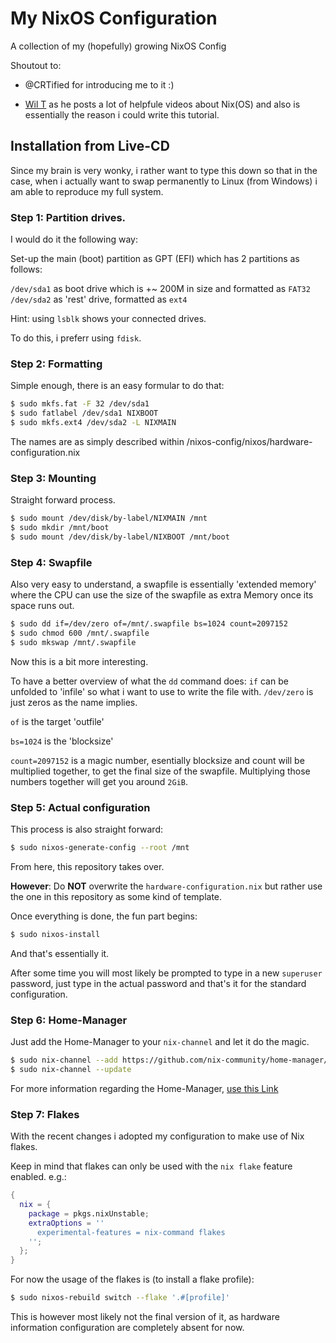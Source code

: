 # My NixOS Configuration
A collection of my (hopefully) growing NixOS Config

Shoutout to:
- @CRTified for introducing me to it :)

- [Wil T](https://www.youtube.com/channel/UCLsaznoh7qsE8sc3XQurubw) as he posts a lot of helpfule videos about Nix(OS) and also is essentially
the reason i could write this tutorial.

## Installation from Live-CD
Since my brain is very wonky, i rather want to type this down so that in the case, 
when i actually want to swap permanently to Linux (from Windows) i am able to reproduce my full system.

### Step 1: Partition drives.

I would do it the following way:

Set-up the main (boot) partition as GPT (EFI) which has 2 partitions as follows:

`/dev/sda1` as boot drive which is +~ 200M in size and formatted as `FAT32`
`/dev/sda2` as 'rest' drive, formatted as `ext4`

Hint: using `lsblk` shows your connected drives.

To do this, i preferr using `fdisk`. 

### Step 2: Formatting

Simple enough, there is an easy formular to do that:

```sh
$ sudo mkfs.fat -F 32 /dev/sda1
$ sudo fatlabel /dev/sda1 NIXBOOT
$ sudo mkfs.ext4 /dev/sda2 -L NIXMAIN
```

The names are as simply described within /nixos-config/nixos/hardware-configuration.nix

### Step 3: Mounting

Straight forward process.

```sh
$ sudo mount /dev/disk/by-label/NIXMAIN /mnt
$ sudo mkdir /mnt/boot
$ sudo mount /dev/disk/by-label/NIXBOOT /mnt/boot
```

### Step 4: Swapfile

Also very easy to understand, a swapfile is essentially 'extended memory' where the CPU can use the size of the 
swapfile as extra Memory once its space runs out.

```sh
$ sudo dd if=/dev/zero of=/mnt/.swapfile bs=1024 count=2097152
$ sudo chmod 600 /mnt/.swapfile
$ sudo mkswap /mnt/.swapfile
```

Now this is a bit more interesting.

To have a better overview of what the `dd` command does: `if` can be unfolded to 'infile' so what i want to use to write the file with.
`/dev/zero` is just zeros as the name implies.

`of` is the target 'outfile'

`bs=1024` is the 'blocksize'

`count=2097152` is a magic number, esentially blocksize and count will be multiplied together, to get the final size of the swapfile. 
Multiplying those numbers together will get you around `2GiB`.

### Step 5: Actual configuration

This process is also straight forward:

```sh
$ sudo nixos-generate-config --root /mnt
```

From here, this repository takes over.

**However**: Do **NOT** overwrite the `hardware-configuration.nix` but rather use the one in this repository as some kind of template.

Once everything is done, the fun part begins:

```sh
$ sudo nixos-install
```

And that's essentially it. 

After some time you will most likely be prompted to type in a new `superuser` password, just type in the actual password and that's it for the standard configuration.

### Step 6: Home-Manager

Just add the Home-Manager to your `nix-channel` and let it do the magic.

```sh
$ sudo nix-channel --add https://github.com/nix-community/home-manager/archive/release-[your-nixos-version].tar.gz home-manager
$ sudo nix-channel --update
```

For more information regarding the Home-Manager, [use this Link](https://nix-community.github.io/home-manager/index.html)

### Step 7: Flakes

With the recent changes i adopted my configuration to make use of Nix flakes.

Keep in mind that flakes can only be used with the `nix flake` feature enabled.
e.g.: 
```nix
{
  nix = {
    package = pkgs.nixUnstable;
    extraOptions = ''
      experimental-features = nix-command flakes
    '';
  };
}
```

For now the usage of the flakes is (to install a flake profile):
```sh
$ sudo nixos-rebuild switch --flake '.#[profile]'
```

This is however most likely not the final version of it, as hardware information configuration are completely absent for now.
